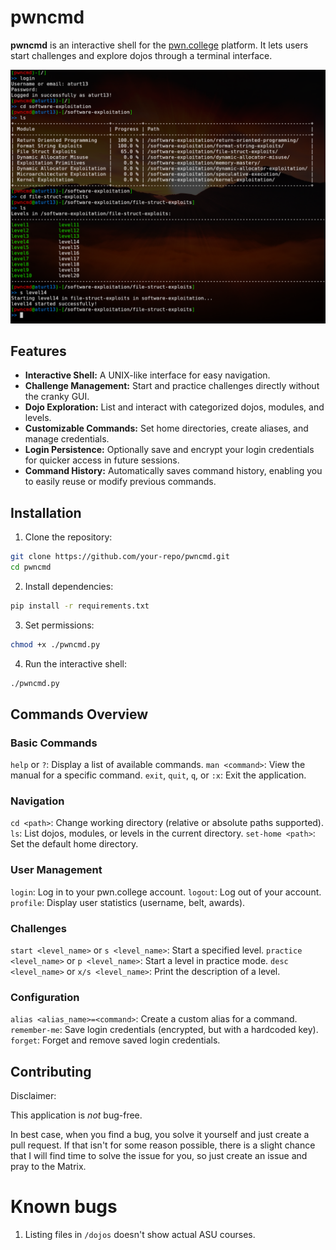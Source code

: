 # pwncmd

**pwncmd** is an interactive shell for the [pwn.college](https://pwn.college) platform. It lets users start challenges and explore dojos through a terminal interface.

![Preview](./img/preview.png)
## Features

- **Interactive Shell:** A UNIX-like interface for easy navigation.
- **Challenge Management:** Start and practice challenges directly without the cranky GUI.
- **Dojo Exploration:** List and interact with categorized dojos, modules, and levels.
- **Customizable Commands:** Set home directories, create aliases, and manage credentials.
- **Login Persistence:** Optionally save and encrypt your login credentials for quicker access in future sessions.
- **Command History:** Automatically saves command history, enabling you to easily reuse or modify previous commands.


## Installation

1. Clone the repository:
```bash
git clone https://github.com/your-repo/pwncmd.git
cd pwncmd
```
2. Install dependencies:
```bash
pip install -r requirements.txt
```
3. Set permissions:
```bash
chmod +x ./pwncmd.py
```
4. Run the interactive shell:
```bash
./pwncmd.py
```

## Commands Overview
### Basic Commands

`help` or `?`: Display a list of available commands.
`man <command>`: View the manual for a specific command.
`exit`, `quit`, `q`, or `:x`: Exit the application.

### Navigation

`cd <path>`: Change working directory (relative or absolute paths supported).
`ls`: List dojos, modules, or levels in the current directory.
`set-home <path>`: Set the default home directory.

### User Management

`login`: Log in to your pwn.college account.
`logout`: Log out of your account.
`profile`: Display user statistics (username, belt, awards).

### Challenges

`start <level_name>` or `s <level_name>`: Start a specified level.
`practice <level_name>` or `p <level_name>`: Start a level in practice mode.
`desc <level_name>` or `x/s <level_name>`: Print the description of a level.

### Configuration

`alias <alias_name>=<command>`: Create a custom alias for a command.
`remember-me`: Save login credentials (encrypted, but with a hardcoded key).
`forget`: Forget and remove saved login credentials.

## Contributing
Disclaimer:

This application is *not* bug-free. 

In best case, when you find a bug, you solve it yourself and just create a pull request. If that isn't for some reason possible, there is a slight chance that I will find time to solve the issue for you, so just create an issue and pray to the Matrix.

# Known bugs
1. Listing files in `/dojos` doesn't show actual ASU courses.
